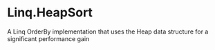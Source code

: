 # Linq.HeapSort
A Linq OrderBy implementation that uses the Heap data structure for a significant performance gain
